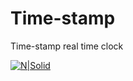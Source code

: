# Time-stamp
Time-stamp real time clock

[![N|Solid](https://logodix.com/logo/1102577.png)](https://escribano.tech/time-stamp/)
